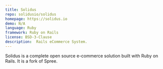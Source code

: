 ```yaml
---
title: Solidus
repo: solidusio/solidus
homepage: https://solidus.io
demo: N/A
language: Ruby
framework: Ruby on Rails
license: BSD-3-Clause
description:  Rails eCommerce System.
---
```


Solidus is a complete open source e-commerce solution built with Ruby on Rails. It is a fork of Spree.